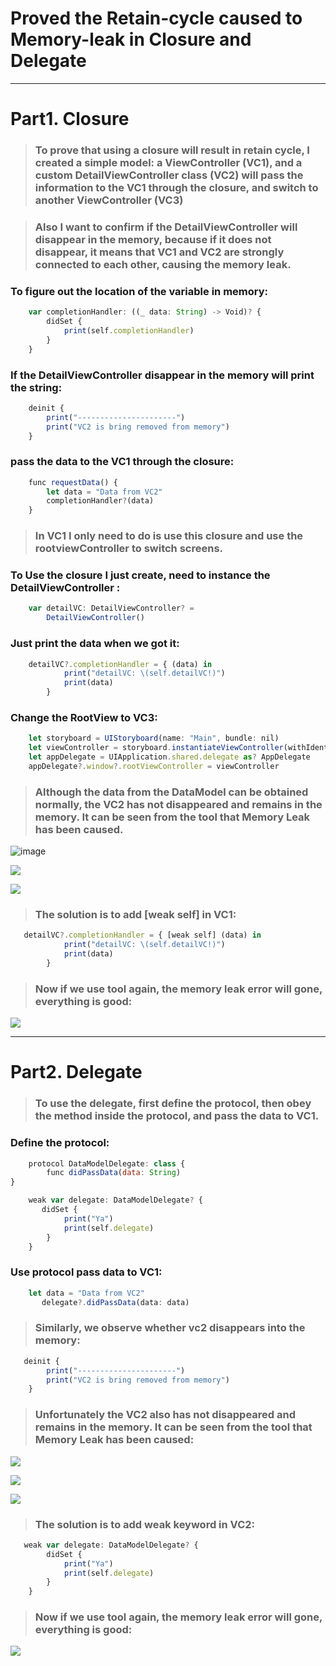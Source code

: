 # Proved the Retain-cycle caused to Memory-leak in Closure and Delegate
***

# Part1. Closure
>### To prove that using a closure will result in retain cycle, I created a simple model: a ViewController (VC1), and a custom DetailViewController class (VC2) will pass the information to the VC1 through the closure, and switch to another ViewController (VC3)

>### Also I want to confirm if the DetailViewController will disappear in the memory, because if it does not disappear, it means that **VC1 and VC2 are strongly connected to each other, causing the memory leak**.

### To figure out the location of the variable in memory:
```javascript
    var completionHandler: ((_ data: String) -> Void)? {
        didSet {
            print(self.completionHandler)
        }
    } 
```
### If the DetailViewController disappear in the memory will print the string:
```javascript
    deinit {
        print("----------------------")
        print("VC2 is bring removed from memory")
    }
```
### pass the data to the VC1 through the closure:
```javascript
    func requestData() {
        let data = "Data from VC2"
        completionHandler?(data)
    }
```

>### In VC1 I only need to do is use this closure and use the rootviewController to switch screens.


### To Use the closure I just create, need to instance the DetailViewController :
```javascript
	var detailVC: DetailViewController? = 
		DetailViewController()

```
### Just print the data when we got it:
```javascript
	detailVC?.completionHandler = { (data) in
            print("detailVC: \(self.detailVC!)")
            print(data)
        }
```

### Change the RootView to VC3:
```javascript
 	let storyboard = UIStoryboard(name: "Main", bundle: nil)
 	let viewController = storyboard.instantiateViewController(withIdentifier: "VC3")
    let appDelegate = UIApplication.shared.delegate as? AppDelegate
    appDelegate?.window?.rootViewController = viewController
```


>### Although the data from the DataModel can be obtained normally, the VC2 has not disappeared and remains in the memory. It can be seen from the tool that Memory Leak has been caused.

![image](https://drive.google.com/open?id=1II0IlFwTEAwoUTBArD8e-_IABQluUGrO)

![](https://drive.google.com/open?id=10D-fBGHAVC4Htak95iW9t8xh9LLZH7NS)

![](https://drive.google.com/open?id=1Dgq7LNxxL58xq1H6ioqJnTRUzkqTp0oj)

>### The solution is to add [weak self] in VC1:

```javascript
   detailVC?.completionHandler = { [weak self] (data) in
            print("detailVC: \(self.detailVC!)")
            print(data)
        }
```
>### Now if we use tool again, the memory leak error will gone, everything is good:

![](https://drive.google.com/open?id=1c0ak0Q1oAN2mbazH-NZLvLw3sQK5kCsv)
***

# Part2. Delegate
>### To use the delegate, first define the protocol, then obey the method inside the protocol, and pass the data to VC1.

### Define the protocol:
```javascript
	protocol DataModelDelegate: class {
    	func didPassData(data: String)
}

    weak var delegate: DataModelDelegate? {
       didSet {
            print("Ya")
            print(self.delegate)
        }
    }
```
### Use protocol pass data to VC1:
```javascript
    let data = "Data from VC2"
       delegate?.didPassData(data: data)
```

>### Similarly, we observe whether vc2 disappears into the memory:

```javascript
   deinit {
        print("----------------------")
        print("VC2 is bring removed from memory")
    }
```

>### Unfortunately the VC2 also has not disappeared and remains in the memory. It can be seen from the tool that Memory Leak has been caused:

![](https://drive.google.com/open?id=11fMBOZryDyAjLbEXD0DYh2AmOIUF66jc)

![](https://drive.google.com/open?id=1PLKRhE4xzCMXHduvfyi7zzZQ2lTZ96rT)

![](https://drive.google.com/open?id=10CbOlqW5XmoN17Iqm8SkR3899mVgckQI)

>### The solution is to add weak keyword in VC2:
```javascript
   weak var delegate: DataModelDelegate? {
        didSet {
            print("Ya")
            print(self.delegate)
        }
    }
```

>### Now if we use tool again, the memory leak error will gone, everything is good:

![](https://drive.google.com/open?id=1hTrT5rKdcMLQNIwgI38iaMn5sqRs0aKx)
